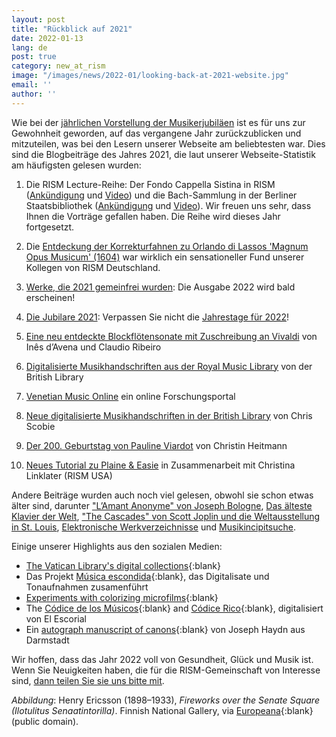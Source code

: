 ```yaml
---
layout: post
title: "Rückblick auf 2021"
date: 2022-01-13
lang: de
post: true
category: new_at_rism
image: "/images/news/2022-01/looking-back-at-2021-website.jpg"
email: ''
author: ''
---
```


Wie bei der [jährlichen Vorstellung der Musikerjubiläen](/musical_anniversaries/2022/01/10/musician-anniversaries-2022.html) ist es für uns zur Gewohnheit geworden, auf das vergangene Jahr zurückzublicken und mitzuteilen, was bei den Lesern unserer Webseite am beliebtesten war. Dies sind die Blogbeiträge des Jahres 2021, die laut unserer Webseite-Statistik am häufigsten gelesen wurden:

1. Die RISM Lecture-Reihe: Der Fondo Cappella Sistina in RISM ([Ankündigung](/events/2021/01/11/first-rism-lecture-fondo-cappella-sistina.html) und [Video](/events/2021/03/04/rism-lecture-cappella-sistina-online.html)) und die Bach-Sammlung in der Berliner Staatsbibliothek ([Ankündigung](/events/2021/04/29/second-rism-lecture-bach-collection-berlin-staatsbibliothek.html) und [Video](/events/2021/07/08/rism-lecture-bach-collection-berlin-staatsbibliothek-now-online.html)). Wir freuen uns sehr, dass Ihnen die Vorträge gefallen haben. Die Reihe wird dieses Jahr fortgesetzt.

2. Die [Entdeckung der Korrekturfahnen zu Orlando di Lassos 'Magnum Opus Musicum' (1604)](/rediscovered/2021/03/15/proofs-orlando-di-lasso-magnum-opus-musicum.html) war wirklich ein sensationeller Fund unserer Kollegen von RISM Deutschland.  

3. [Werke, die 2021 gemeinfrei wurden](/in_the_news/2021/02/22/public-domain-music-2021.html): Die Ausgabe 2022 wird bald erscheinen!

4. [Die Jubilare 2021](/musical_anniversaries/2022/01/10/musician-anniversaries-2022.html): Verpassen Sie nicht die [Jahrestage für 2022](/musical_anniversaries/2022/01/10/2022-01-10-musician-anniversaries-2022.html)!

5. [Eine neu entdeckte Blockflötensonate mit Zuschreibung an Vivaldi](/rediscovered/2021/11/08/a-newly-discovered-recorder-sonata-attributed-to-vivaldi.html) von Inês d’Avena und Claudio Ribeiro

6. [Digitalisierte Musikhandschriften aus der Royal Music Library](/library_collections/2021/08/16/digitised-manuscripts-from-the-royal-music-library.html) von der British Library

7. [Venetian Music Online](/electronic_resources/2021/06/28/venetian-music-online.html) ein online Forschungsportal

8. [Neue digitalisierte Musikhandschriften in der British Library](/library_collections/2021/10/18/british-library-digitised-music-manuscripts-update.html) von Chris Scobie

9. [Der 200. Geburtstag von Pauline Viardot](/musical_anniversaries/2021/07/15/200th-birthday-pauline-viardot.html) von Christin Heitmann

10. [Neues Tutorial zu Plaine & Easie](/new_at_rism/2021/06/10/plaine-easie-code-new-tutorial.html) in Zusammenarbeit mit Christina Linklater (RISM USA)

Andere Beiträge wurden auch noch viel gelesen, obwohl sie schon etwas älter sind, darunter ["L’Amant Anonyme" von Joseph Bologne](/new_publications/2020/12/07/joseph-bolognes-lamant-anonyme.html), [Das älteste Klavier der Welt](/rediscovered/2014/05/28/listen-to-the-worlds-oldest-piano.html), ["The Cascades" von Scott Joplin und die Weltausstellung in St. Louis](/musical_anniversaries/2017/03/30/scott-joplins-the-cascades-and-the-st-louis-worlds.html), [Elektronische Werkverzeichnisse](/new_at_rism/2020/11/09/electronic-thematic-catalogs.html) und [Musikincipitsuche](/rism_online_catalog/2016/11/10/music-incipit-searchesthe-incipit-search-in-the.html).

Einige unserer Highlights aus den sozialen Medien:
- [The Vatican Library's digital collections](https://digi.vatlib.it/mss/Capp.Sist){:blank}
- Das Projekt [Música escondida](http://www.escond.es/musicaescondida){:blank}, das Digitalisate und Tonaufnahmen zusamenführt
- [Experiments with colorizing microfilms](https://twitter.com/PonteIneptique/status/1435163187494727680){:blank}
- The [Códice de los Músicos](https://bit.ly/3x4mGDE){:blank} and [Códice Rico](https://bit.ly/3dpdZfe){:blank}, digitalisiert von El Escorial
- Ein [autograph manuscript of canons](http://tudigit.ulb.tu-darmstadt.de/show/Mus-Ms-989 ){:blank} von Joseph Haydn aus Darmstadt

Wir hoffen, dass das Jahr 2022 voll von Gesundheit, Glück und Musik ist. Wenn Sie Neuigkeiten haben, die für die RISM-Gemeinschaft von Interesse sind, [dann teilen Sie sie uns bitte mit](/community/share-your-news.html).

_Abbildung_: Henry Ericsson (1898–1933), _Fireworks over the Senate Square (Ilotulitus Senaatintorilla)_. Finnish National Gallery, via [Europeana](https://www.europeana.eu/de/item/2021012/app_si_C_IV_1107?lang=en){:blank} (public domain).
